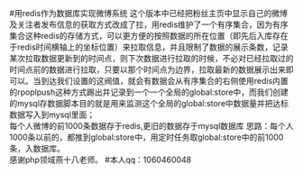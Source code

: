 #用redis作为数据库实现微博系统
这个版本中已经把粉丝主页中显示自己的微博及关注者发布信息的获取方式改成了拉，用redis维护了一个有序集合，因为有序集合这种redis的存储方式，可以更方便的按照数据的所在位置（即先后入库存在于redis时间横轴上的坐标位置）来拉取信息，并且限制了数据的展示条数，记录某次拉取数据更新到的时间点，则下次数据进行拉取的时候，不必对已经拉取过的时间点前的数据进行拉取，只要以那个时间点为边界，拉取最新的数据展示出来即可以。当到达我们设置的这阀值，就会有数据会从有序集合的右侧使用redis内置的rpoplpush这种方式踢出并记录到一个一个全局的global:store中，而我们创建的mysql存数据脚本目的就是用来监测这个全局的global:store中数据量并把达标数据写入到mysql里面；<br />
每个人微博的前1000条数据存于redis,更旧的数据存于mysql数据库
思路：每个人1000条以前的，都推到global:store中，用定时任务取global:store中的前1000条，入数据库。<br />
感谢php领域燕十八老师。
#本人qq：1060460048
